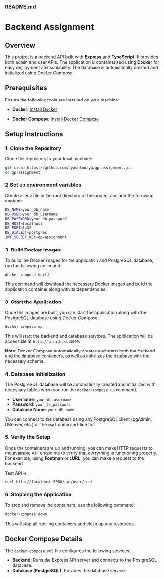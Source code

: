### **README.md**

# Backend Assignment

## Overview

This project is a backend API built with **Express** and **TypeScript**. It provides both admin and user APIs. The application is containerized using **Docker** for easy deployment and scalability. The database is automatically created and initialized using Docker Compose.

## Prerequisites

Ensure the following tools are installed on your machine:

- **Docker**: [Install Docker](https://www.docker.com/get-started)

- **Docker Compose**: [Install Docker Compose](https://docs.docker.com/compose/install/)

## Setup Instructions

### **1. Clone the Repository**

Clone the repository to your local machine:

```bash
git clone https://github.com/iyashlodaya/qp-assignment.git
cd qp-assignment
```

### **2.Set up environment variables** 

Create a .env file in the root directory of the project and add the following content:
```bash
DB_NAME=your_db_name
DB_USER=your_db_username
DB_PASSWORD=your_db_password
DB_HOST=localhost
DB_PORT=5432
DB_DIALECT=postgres
JWT_SECRET_KEY=qp-assignment
```

### **3. Build Docker Images**

To build the Docker images for the application and PostgreSQL database, run the following command:

```bash
docker-compose build
```

This command will download the necessary Docker images and build the application container along with its dependencies.

### **3. Start the Application**

Once the images are built, you can start the application along with the PostgreSQL database using Docker Compose:

```bash
docker-compose up
```

This will start the backend and database services. The application will be accessible at `http://localhost:3000`.

**Note**: Docker Compose automatically creates and starts both the backend and the database containers, as well as initializes the database with the necessary schema.

### **4. Database Initialization**

The PostgreSQL database will be automatically created and initialized with necessary tables when you run the `docker-compose up` command. 

- **Username**: `your_db_username`
- **Password**: `your_db_password`
- **Database Name**: `your_db_name`
  
You can connect to the database using any PostgreSQL client (pgAdmin, DBeaver, etc.) or the `psql` command-line tool.

### **5. Verify the Setup**

Once the containers are up and running, you can make HTTP requests to the available API endpoints to verify that everything is functioning properly. For example, using **Postman** or **cURL**, you can make a request to the backend:

Test API ->

```bash
curl http://localhost:3000/api/user/test
```

### **6. Stopping the Application**

To stop and remove the containers, use the following command:

```bash
docker-compose down
```

This will stop all running containers and clean up any resources.

## Docker Compose Details

The `docker-compose.yml` file configures the following services:

- **Backend**: Runs the Express API server and connects to the PostgreSQL database.
- **Database (PostgreSQL)**: Provides the database service.
